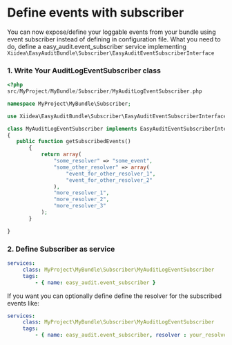 Define events with subscriber
==============================

You can now expose/define your loggable events from your bundle using event subscriber instead of defining in configuration file. What you need to do, define a easy_audit.event_subscriber service implementing `Xiidea\EasyAuditBundle\Subscriber\EasyAuditEventSubscriberInterface`

### 1. Write Your AuditLogEventSubscriber class

``` php
<?php
src/MyProject/MyBundle/Subscriber/MyAuditLogEventSubscriber.php

namespace MyProject\MyBundle\Subscriber;

use Xiidea\EasyAuditBundle\Subscriber\EasyAuditEventSubscriberInterface

class MyAuditLogEventSubscriber implements EasyAuditEventSubscriberInterface
{
   public function getSubscribedEvents()
       {
           return array(
               "some_resolver" => "some_event",
               "some_other_resolver" => array(
                   "event_for_other_resolver_1",
                   "event_for_other_resolver_2"
               ),
               "more_resolver_1",
               "more_resolver_2",
               "more_resolver_3"
           );
       }

}

```

### 2. Define Subscriber as service

``` yaml
services:
     class: MyProject\MyBundle\Subscriber\MyAuditLogEventSubscriber
     tags:
         - { name: easy_audit.event_subscriber }

```

If you want you can optionally define define the resolver for the subscribed events like:
 
``` yaml
services:
     class: MyProject\MyBundle\Subscriber\MyAuditLogEventSubscriber
     tags:
         - { name: easy_audit.event_subscriber, resolver : your_resolver_service_id }

```